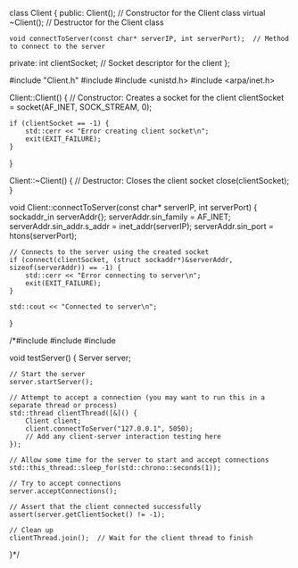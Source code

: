 class Client {
public:
Client();    // Constructor for the Client class
virtual ~Client();   // Destructor for the Client class

    void connectToServer(const char* serverIP, int serverPort);  // Method to connect to the server

private:
int clientSocket;  // Socket descriptor for the client
};

#include "Client.h"
#include <iostream>
#include <unistd.h>
#include <arpa/inet.h>



Client::Client() {
// Constructor: Creates a socket for the client
clientSocket = socket(AF_INET, SOCK_STREAM, 0);

    if (clientSocket == -1) {
        std::cerr << "Error creating client socket\n";
        exit(EXIT_FAILURE);
    }
}

Client::~Client() {
// Destructor: Closes the client socket
close(clientSocket);
}


void Client::connectToServer(const char* serverIP, int serverPort) {
sockaddr_in serverAddr{};
serverAddr.sin_family = AF_INET;
serverAddr.sin_addr.s_addr = inet_addr(serverIP);
serverAddr.sin_port = htons(serverPort);

    // Connects to the server using the created socket
    if (connect(clientSocket, (struct sockaddr*)&serverAddr, sizeof(serverAddr)) == -1) {
        std::cerr << "Error connecting to server\n";
        exit(EXIT_FAILURE);
    }

    std::cout << "Connected to server\n";
}

/*#include <cassert>
#include <thread>
#include <chrono>

void testServer() {
Server server;

    // Start the server
    server.startServer();

    // Attempt to accept a connection (you may want to run this in a separate thread or process)
    std::thread clientThread([&]() {
        Client client;
        client.connectToServer("127.0.0.1", 5050);
        // Add any client-server interaction testing here
    });

    // Allow some time for the server to start and accept connections
    std::this_thread::sleep_for(std::chrono::seconds(1));

    // Try to accept connections
    server.acceptConnections();

    // Assert that the client connected successfully
    assert(server.getClientSocket() != -1);

    // Clean up
    clientThread.join();  // Wait for the client thread to finish
}*/
